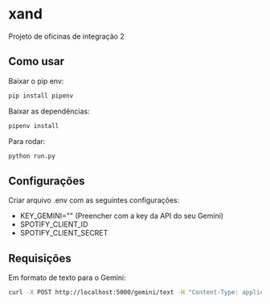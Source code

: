 # xand
Projeto de oficinas de integração 2

## Como usar
Baixar o pip env:

```bash
pip install pipenv
```

Baixar as dependências:

```bash
pipenv install
```

Para rodar:

```bash
python run.py
```

## Configurações

Criar arquivo .env com as seguintes configurações:
- KEY_GEMINI="" (Preencher com a key da API do seu Gemini)
- SPOTIFY_CLIENT_ID
- SPOTIFY_CLIENT_SECRET

## Requisições

Em formato de texto para o Gemini:

```bash
curl -X POST http://localhost:5000/gemini/text -H "Content-Type: application/json" -d '{"text": "Faça uma solicitação aqui"}'
```